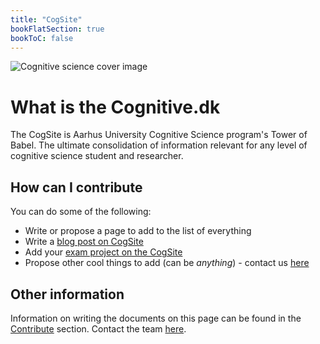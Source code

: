 ```yaml
---
title: "CogSite"
bookFlatSection: true
bookToC: false
---
```


![Cognitive science cover image](../cover.jpg)

# What is the Cognitive.dk

The CogSite is Aarhus University Cognitive Science program's Tower of Babel. The ultimate consolidation of information relevant for any level of cognitive science student and researcher.

## How can I contribute

You can do some of the following:

- Write or propose a page to add to the list of everything
- Write a [blog post on CogSite](./contribute/writing-on-the-cogsite.md)
- Add your [exam project on the CogSite](contribute)
- Propose other cool things to add (can be _anything_) - contact us [here](contact)

## Other information

Information on writing the documents on this page can be found in the [Contribute](./contribute) section.
Contact the team [here](./contact).
